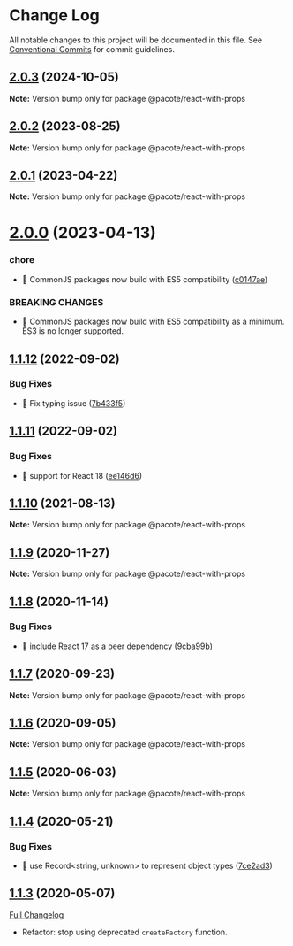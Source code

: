 # Change Log

All notable changes to this project will be documented in this file.
See [Conventional Commits](https://conventionalcommits.org) for commit guidelines.

## [2.0.3](https://github.com/PacoteJS/pacote/compare/@pacote/react-with-props@2.0.2...@pacote/react-with-props@2.0.3) (2024-10-05)

**Note:** Version bump only for package @pacote/react-with-props

## [2.0.2](https://github.com/PacoteJS/pacote/compare/@pacote/react-with-props@2.0.1...@pacote/react-with-props@2.0.2) (2023-08-25)

**Note:** Version bump only for package @pacote/react-with-props

## [2.0.1](https://github.com/PacoteJS/pacote/compare/@pacote/react-with-props@2.0.0...@pacote/react-with-props@2.0.1) (2023-04-22)

**Note:** Version bump only for package @pacote/react-with-props

# [2.0.0](https://github.com/PacoteJS/pacote/compare/@pacote/react-with-props@1.1.12...@pacote/react-with-props@2.0.0) (2023-04-13)

### chore

- 🤖 CommonJS packages now build with ES5 compatibility ([c0147ae](https://github.com/PacoteJS/pacote/commit/c0147aeffb81322ea59174a3961b10cfb3bf81e5))

### BREAKING CHANGES

- 🧨 CommonJS packages now build with ES5 compatibility as a minimum. ES3 is
  no longer supported.

## [1.1.12](https://github.com/PacoteJS/pacote/compare/@pacote/react-with-props@1.1.11...@pacote/react-with-props@1.1.12) (2022-09-02)

### Bug Fixes

- 🐛 Fix typing issue ([7b433f5](https://github.com/PacoteJS/pacote/commit/7b433f5a50bc9462f13db945e7a458af76eeadd2))

## [1.1.11](https://github.com/PacoteJS/pacote/compare/@pacote/react-with-props@1.1.10...@pacote/react-with-props@1.1.11) (2022-09-02)

### Bug Fixes

- 🐛 support for React 18 ([ee146d6](https://github.com/PacoteJS/pacote/commit/ee146d6aa8b63ee68f91b027fd21015f43299686))

## [1.1.10](https://github.com/PacoteJS/pacote/compare/@pacote/react-with-props@1.1.9...@pacote/react-with-props@1.1.10) (2021-08-13)

**Note:** Version bump only for package @pacote/react-with-props

## [1.1.9](https://github.com/PacoteJS/pacote/compare/@pacote/react-with-props@1.1.8...@pacote/react-with-props@1.1.9) (2020-11-27)

**Note:** Version bump only for package @pacote/react-with-props

## [1.1.8](https://github.com/PacoteJS/pacote/compare/@pacote/react-with-props@1.1.7...@pacote/react-with-props@1.1.8) (2020-11-14)

### Bug Fixes

- 🐛 include React 17 as a peer dependency ([9cba99b](https://github.com/PacoteJS/pacote/commit/9cba99b2f0f8391be87c685791ee9d22ef7120e9))

## [1.1.7](https://github.com/PacoteJS/pacote/compare/@pacote/react-with-props@1.1.6...@pacote/react-with-props@1.1.7) (2020-09-23)

**Note:** Version bump only for package @pacote/react-with-props

## [1.1.6](https://github.com/PacoteJS/pacote/compare/@pacote/react-with-props@1.1.5...@pacote/react-with-props@1.1.6) (2020-09-05)

**Note:** Version bump only for package @pacote/react-with-props

## [1.1.5](https://github.com/PacoteJS/pacote/compare/@pacote/react-with-props@1.1.4...@pacote/react-with-props@1.1.5) (2020-06-03)

**Note:** Version bump only for package @pacote/react-with-props

## [1.1.4](https://github.com/PacoteJS/pacote/compare/@pacote/react-with-props@1.1.3...@pacote/react-with-props@1.1.4) (2020-05-21)

### Bug Fixes

- 🐛 use Record<string, unknown> to represent object types ([7ce2ad3](https://github.com/PacoteJS/pacote/commit/7ce2ad3e25762bd86c90771791b0571f99f1ea32))

## [1.1.3](https://github.com/PacoteJS/pacote/tree/@pacote/react-with-props/1.1.3) (2020-05-07)

[Full Changelog](https://github.com/PacoteJS/pacote/compare/@pacote/react-with-props@1.1.2...@pacote/react-with-props@1.1.3)

- Refactor: stop using deprecated `createFactory` function.
